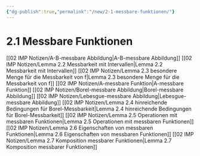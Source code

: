 ```yaml
---
{"dg-publish":true,"permalink":"/new/2-1-messbare-funktionen/"}
---
```


# 2.1 Messbare Funktionen

[[02 IMP Notizen/A-B-messbare Abbildung\|A-B-messbare Abbildung]]
[[02 IMP Notizen/Lemma 2.2 Messbarkeit mit Intervallen\|Lemma 2.2 Messbarkeit mit Intervallen]]
[[02 IMP Notizen/Lemma 2.3 besondere Menge für die Messbarkeit von f\|Lemma 2.3 besondere Menge für die Messbarkeit von f]]
[[02 IMP Notizen/A-messbare Funktion\|A-messbare Funktion]]
[[02 IMP Notizen/Borel-messbare Abbildung\|Borel-messbare Abbildung]]
[[02 IMP Notizen/Lebesgue-messbare Abbildung\|Lebesgue-messbare Abbildung]]
[[02 IMP Notizen/Lemma 2.4 hinreichende Bedingungen für Borel-Messbarkeit\|Lemma 2.4 hinreichende Bedingungen für Borel-Messbarkeit]]
[[02 IMP Notizen/Lemma 2.5 Operationen mit messbaren Funktionen\|Lemma 2.5 Operationen mit messbaren Funktionen]]
[[02 IMP Notizen/Lemma 2.6 Eigenschaften von messbaren Funktionen\|Lemma 2.6 Eigenschaften von messbaren Funktionen]]
[[02 IMP Notizen/Lemma 2.7 Komposition messbarer Funktionen\|Lemma 2.7 Komposition messbarer Funktionen]]